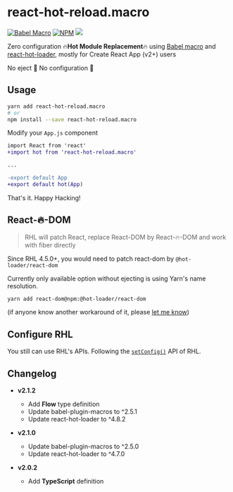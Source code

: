 # react-hot-reload.macro

[![Babel Macro](https://img.shields.io/badge/babel--macro-%F0%9F%8E%A3-f5da55.svg)](https://github.com/kentcdodds/babel-plugin-macros) [![NPM](https://img.shields.io/npm/v/react-hot-reload.macro.svg)](https://www.npmjs.com/package/react-hot-reload.macro) ![](https://img.shields.io/github/license/cometkim/react-hot-reload.macro.svg)

Zero configuration :fire:**Hot Module Replacement**:fire: using [Babel macro](https://github.com/kentcdodds/babel-plugin-macros)
and [react-hot-loader](https://github.com/gaearon/react-hot-loader), mostly for Create React App (v2+) users

No eject :tada: No configuration :tada:

## Usage

```bash
yarn add react-hot-reload.macro
# or
npm install --save react-hot-reload.macro
```

Modify your `App.js` component

```diff
import React from 'react'
+import hot from 'react-hot-reload.macro'

...

-export default App
+export default hot(App)
```

That's it. Happy Hacking!

## React-:fire:-DOM

> RHL will patch React, replace React-DOM by React-🔥-DOM and work with fiber directly

Since RHL 4.5.0+, you would need to patch react-dom by `@hot-loader/react-dom`

Currently only available option without ejecting is using Yarn's name resolution.

```bash
yarn add react-dom@npm:@hot-loader/react-dom
```

(if anyone know another workaround of it, please [let me know](https://github.com/cometkim/react-hot-reload.macro/issues/new))

## Configure RHL

You still can use RHL's APIs. Following the [`setConfig()`](https://github.com/gaearon/react-hot-loader#setconfigconfig) API of RHL.

## Changelog

- **v2.1.2**
  - Add **Flow** type definition
  - Update babel-plugin-macros to ^2.5.1
  - Update react-hot-loader to ^4.8.2

- **v2.1.0**
  - Update babel-plugin-macros to ^2.5.0
  - Update react-hot-loader to ^4.7.0

- **v2.0.2**
  - Add **TypeScript** definition
